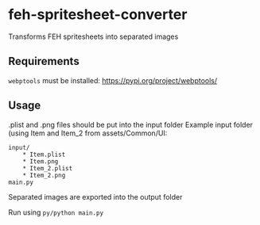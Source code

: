 # feh-spritesheet-converter
Transforms FEH spritesheets into separated images

## Requirements
`webptools` must be installed: https://pypi.org/project/webptools/

## Usage
.plist and .png files should be put into the input folder
Example input folder (using Item and Item_2 from assets/Common/UI:
```
input/
	* Item.plist
	* Item.png
	* Item_2.plist
	* Item_2.png
main.py
```

Separated images are exported into the output folder

Run using `py/python main.py`